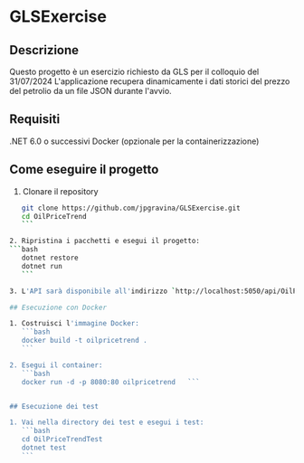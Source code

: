 # GLSExercise
## Descrizione
Questo progetto è un esercizio richiesto da GLS per il colloquio del 31/07/2024
L'applicazione recupera dinamicamente i dati storici del prezzo del petrolio da un file JSON durante l'avvio.

## Requisiti
 .NET 6.0 o successivi
  Docker (opzionale per la containerizzazione)

## Come eseguire il progetto
1. Clonare il repository
 ```bash
    git clone https://github.com/jpgravina/GLSExercise.git
    cd OilPriceTrend
    ```

 2. Ripristina i pacchetti e esegui il progetto:
```bash
    dotnet restore
    dotnet run
    ```

3. L'API sarà disponibile all'indirizzo `http://localhost:5050/api/OilPriceTrend`.

## Esecuzione con Docker

1. Costruisci l'immagine Docker:
    ```bash
    docker build -t oilpricetrend .
    ```

2. Esegui il container:
    ```bash
    docker run -d -p 8080:80 oilpricetrend   ```


## Esecuzione dei test

1. Vai nella directory dei test e esegui i test:
    ```bash
    cd OilPriceTrendTest
    dotnet test
    ```